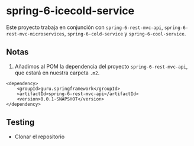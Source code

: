 # spring-6-icecold-service

Este proyecto trabaja en conjunción con `spring-6-rest-mvc-api`, `spring-6-rest-mvc-microservices`, `spring-6-cold-service` y `spring-6-cool-service`.

## Notas

1. Añadimos al POM la dependencia del proyecto `spring-6-rest-mvc-api`, que estará en nuestra carpeta `.m2`.

```
<dependency>
    <groupId>guru.springframework</groupId>
    <artifactId>spring-6-rest-mvc-api</artifactId>
    <version>0.0.1-SNAPSHOT</version>
</dependency>
```

## Testing

- Clonar el repositorio